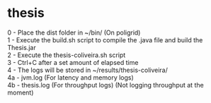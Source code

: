 # thesis

0 - Place the dist folder in ~/bin/ (On poligrid)  
1 - Execute the build.sh script to compile the .java file and build the Thesis.jar  
2 - Execute the thesis-coliveira.sh script  
3 - Ctrl+C after a set amount of elapsed time  
4 - The logs will be stored in ~/results/thesis-coliveira/  
  4a - jvm.log (For latency and memory logs)  
  4b - thesis.log (For throughput logs) (Not logging throughput at the moment)
